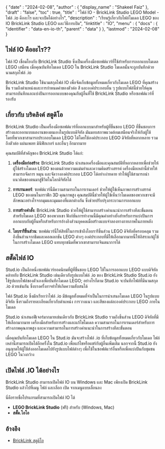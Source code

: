 {
  "date" : "2024-02-08",
  "author" : {
    "display_name" : "Shakeel Faiz"
},
  "draft" : "false",
  "toc" : true,
  "title" : "ไฟล์ IO - BrickLink Studio LEGO Model - ไฟล์ .io คืออะไร และจะเปิดได้อย่างไร",
  "description" : "เรียนรู้เกี่ยวกับไฟล์โมเดล LEGO ของ IO BrickLink Studio LEGO และวิธีการเปิด",
  "linktitle" : "IO",
  "menu" : {
    "docs" : {
      "identifier" : "data-en-io-th",
      "parent" : "data"
}
},
  "lastmod" : "2024-02-08"
}

## ไฟล์ IO คืออะไร??

ไฟล์ IO เชื่อมโยงกับ BrickLink Studio ซึ่งเป็นเครื่องมือซอฟต์แวร์ที่ใช้สำหรับการออกแบบโมเดล LEGO เสมือน เมื่อคุณบันทึกโมเดล LEGO ใน BrickLink Studio โมเดลนั้นจะถูกบันทึกด้วยนามสกุลไฟล์ .io

BrickLink Studio ใช้นามสกุลไฟล์ IO เพื่อจัดเก็บข้อมูลทั้งหมดเกี่ยวกับโมเดล LEGO ที่คุณสร้างขึ้น รวมถึงตำแหน่งและการกำหนดค่าของตัวต่อ สี และองค์ประกอบอื่น ๆ รูปแบบไฟล์นี้ช่วยให้คุณสามารถบันทึกและแบ่งปันการออกแบบของคุณกับผู้อื่นที่ใช้ BrickLink Studio หรือซอฟต์แวร์ที่รองรับ

## เกี่ยวกับ บริคลิงค์ สตูดิโอ

BrickLink Studio เป็นเครื่องมือซอฟต์แวร์ที่ออกแบบมาสำหรับผู้ที่ชื่นชอบ LEGO ที่ชื่นชอบการสร้างและออกแบบผลงานของตนเองในรูปแบบดิจิทัล มันมอบสภาพแวดล้อมเสมือนจริงให้กับผู้ใช้ โดยที่พวกเขาสามารถประกอบโมเดล LEGO ได้โดยใช้องค์ประกอบ LEGO ดิจิทัลที่หลากหลาย รวมถึงตัวต่อ แผ่นเพลท มินิฟิกเกอร์ และอื่นๆ อีกมากมาย

คุณสมบัติที่สำคัญของ BrickLink Studio ได้แก่:

1.  **เครื่องมือก่อสร้าง**: BrickLink Studio นำเสนอเครื่องมือและคุณสมบัติที่หลากหลายเพื่อช่วยให้ผู้ใช้สร้างโมเดล LEGO ของตนด้วยความแม่นยำและความคิดสร้างสรรค์ เครื่องมือเหล่านี้ช่วยให้สามารถจัดการ หมุน และจัดวางองค์ประกอบ LEGO ได้อย่างง่ายดาย ทำให้ผู้ใช้สามารถนำแนวคิดของตนมาสู่ชีวิตในโลกดิจิทัลได้
    
2.  **การเรนเดอร์**: ซอฟต์แวร์นี้มีความสามารถในการเรนเดอร์ ช่วยให้ผู้ใช้เห็นภาพการสร้างสรรค์ LEGO ของตนในกราฟิก 3D คุณภาพสูง คุณสมบัตินี้ช่วยให้ผู้ใช้เห็นว่าโมเดลของพวกเขาจะมีลักษณะอย่างไรจากมุมและมุมมองที่แตกต่างกัน ซึ่งช่วยปรับปรุงกระบวนการออกแบบ
    
3.  **การสร้างคำสั่ง**: BrickLink Studio ช่วยให้ผู้ใช้สามารถสร้างคำแนะนำการสร้างทีละขั้นตอนสำหรับโมเดล LEGO ของพวกเขา ฟังก์ชันการทำงานนี้มีคุณค่าอย่างยิ่งสำหรับการแบ่งปันการออกแบบกับผู้อื่นหรือสำหรับการอ้างอิงส่วนบุคคลเมื่อสร้างแบบจำลองทางกายภาพในภายหลัง
    
4.  **ไลบรารีชิ้นส่วน**: ซอฟต์แวร์นี้ให้สิทธิ์ในการเข้าถึงไลบรารีชิ้นส่วน LEGO ดิจิทัลที่ครอบคลุม รวมถึงชิ้นส่วนจากธีมและคอลเลกชัน LEGO ต่างๆ องค์ประกอบที่มีให้เลือกมากมายนี้ให้อิสระแก่ผู้ใช้ในการสร้างโมเดล LEGO แทบทุกชนิดที่พวกเขาสามารถจินตนาการได้

## สตั๊ดไฟล์ IO

Stud.io เป็นอีกหนึ่งซอฟต์แวร์ยอดนิยมที่ผู้ที่ชื่นชอบ LEGO ใช้ในการออกแบบ LEGO แบบดิจิทัล คล้ายกับ BrickLink Studio เช่นเดียวกับรูปแบบไฟล์ .io ของ BrickLink Studio Stud.io ยังใช้รูปแบบไฟล์ของตัวเองเพื่อบันทึกโมเดล LEGO; อย่างไรก็ตาม Stud.io จะบันทึกไฟล์ที่มีนามสกุล .io ด้วยเช่นกัน ซึ่งบางครั้งอาจทำให้เกิดความสับสนได้

ไฟล์ Stud.io ซึ่งมักเรียกว่าไฟล์ .io มีข้อมูลทั้งหมดที่จำเป็นในการนำเสนอโมเดล LEGO ในรูปแบบดิจิทัล ซึ่งรวมถึงรายละเอียดเกี่ยวกับตำแหน่ง การวางแนว และสีของแต่ละองค์ประกอบ LEGO ภายในโมเดล

Stud.io นำเสนอฟีเจอร์มากมายเช่นเดียวกับ BrickLink Studio รวมถึงชิ้นส่วน LEGO ดิจิทัลที่มีให้เลือกมากมาย เครื่องมือสำหรับการสร้างและแก้ไขโมเดล ความสามารถในการเรนเดอร์สำหรับการสร้างภาพคุณภาพสูง และความสามารถในการสร้างคำแนะนำในการสร้างทีละขั้นตอน

เมื่อคุณบันทึกโมเดล LEGO ใน Stud.io มันจะสร้างไฟล์ .io ที่เก็บข้อมูลทั้งหมดเกี่ยวกับโมเดล ไฟล์เหล่านี้สามารถเปิดได้อีกครั้งใน Stud.io เพื่อแก้ไขหรือแชร์กับผู้อื่นเพิ่มเติม นอกจากนี้ Stud.io ยังอนุญาตให้ผู้ใช้ส่งออกโมเดลไปยังรูปแบบไฟล์ต่างๆ เพื่อใช้ในซอฟต์แวร์อื่นหรือเพื่อแบ่งปันกับชุมชน LEGO ในวงกว้าง

## เปิดไฟล์ .IO ได้อย่างไร

BrickLink Studio สามารถเปิดไฟล์ IO บน Windows และ Mac เพียงเปิด BrickLink Studio แล้วไปที่เมนู ไฟล์ และเลือก เปิด จากเมนูแบบเลื่อนลง

นี่คือรายชื่อโปรแกรมที่สามารถเปิดไฟล์ IO ได้

- **LEGO BrickLink Studio** (ฟรี) สำหรับ (Windows, Mac)
- **สตั๊ด.ไอโอ**

## อ้างอิง
* [BrickLink สตูดิโอ](https://www.bricklink.com/v3/studio/download.page)


